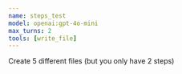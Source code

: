 ```yaml
---
name: steps_test
model: openai:gpt-4o-mini
max_turns: 2
tools: [write_file]
---
```


Create 5 different files (but you only have 2 steps)
